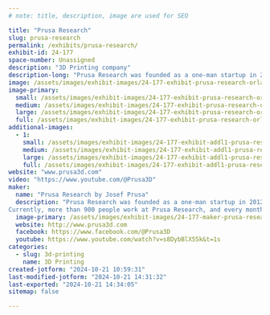 ```yaml
---
# note: title, description, image are used for SEO

title: "Prusa Research"
slug: prusa-research
permalink: /exhibits/prusa-research/
exhibit-id: 24-177
space-number: Unassigned
description: "3D Printing company"
description-long: "Prusa Research was founded as a one-man startup in 2012 by Josef Prusa, a Czech hobbyist, maker, and inventor, and has become one of the fastest-growing tech companies in the Czech Republic in recent years. Currently, more than 900 people work at Prusa Research, and every month over 10,000 printers are shipped worldwide directly from the Prague headquarters."
image: /assets/images/exhibit-images/24-177-exhibit-prusa-research-orlando-8564-large.jpg
image-primary: 
  small: /assets/images/exhibit-images/24-177-exhibit-prusa-research-orlando-8564-small.jpg
  medium: /assets/images/exhibit-images/24-177-exhibit-prusa-research-orlando-8564-medium.jpg
  large: /assets/images/exhibit-images/24-177-exhibit-prusa-research-orlando-8564-large.jpg
  full: /assets/images/exhibit-images/24-177-exhibit-prusa-research-orlando-8564-full.jpg
additional-images: 
  - 1:
    small: /assets/images/exhibit-images/24-177-exhibit-addl1-prusa-research-xlxlx1-2-small.jpg
    medium: /assets/images/exhibit-images/24-177-exhibit-addl1-prusa-research-xlxlx1-2-medium.jpg
    large: /assets/images/exhibit-images/24-177-exhibit-addl1-prusa-research-xlxlx1-2-large.jpg
    full: /assets/images/exhibit-images/24-177-exhibit-addl1-prusa-research-xlxlx1-2-full.jpg
website: "www.prusa3d.com"
video: "https://www.youtube.com/@Prusa3D"
maker: 
  name: "Prusa Research by Josef Prusa"
  description: "Prusa Research was founded as a one-man startup in 2012 by Josef Prusa, a Czech hobbyist, maker, and inventor, and has become one of the fastest-growing tech companies in the Czech Republic in recent years. 
Currently, more than 900 people work at Prusa Research, and every month over 10,000 printers are shipped worldwide directly from the Prague headquarters. "
  image-primary: /assets/images/exhibit-images/24-177-maker-prusa-research-orlando-medium.jpg
  website: http://www.prusa3d.com
  facebook: https://www.facebook.com/@Prusa3D
  youtube: https://www.youtube.com/watch?v=s8DybBlX55k&t=1s
categories: 
  - slug: 3d-printing
    name: 3D Printing
created-jotform: "2024-10-21 10:59:31"
last-modified-jotform: "2024-10-21 14:31:32"
last-exported: "2024-10-21 14:34:05"
sitemap: false

---
```


